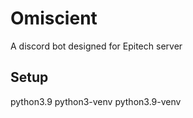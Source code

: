 # Omiscient
A discord bot designed for Epitech server

## Setup
python3.9
python3-venv
python3.9-venv